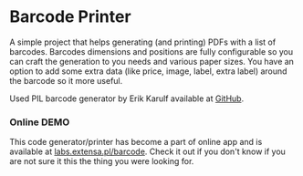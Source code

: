 # Barcode Printer

A simple project that helps generating (and printing) PDFs with a list of barcodes. Barcodes dimensions and positions are fully configurable so you can craft the generation to you needs and various paper sizes. You have an option to add some extra data (like price, image, label, extra label) around the barcode so it more useful.


Used PIL barcode generator by Erik Karulf available at [GitHub](https://gist.github.com/701416). 

### Online DEMO

This code generator/printer has become a part of online app and is available at [labs.extensa.pl/barcode](http://labs.extensa.pl/barcode). Check it out if you don't know if you are not sure it this the thing you were looking for.
